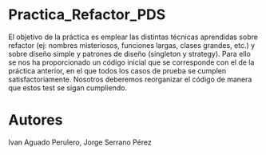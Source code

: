 # Practica_Refactor_PDS
El objetivo de la práctica es emplear las distintas técnicas aprendidas sobre refactor (ej: nombres misteriosos, funciones largas, clases grandes, etc.) y sobre diseño simple y patrones de diseño (singleton y strategy).
Para ello se nos ha proporcionado un código inicial que se corresponde con el de la práctica anterior, en el que todos los casos de prueba se cumplen satisfactoriamente. Nosotros deberemos reorganizar el código de manera que estos test se sigan cumpliendo.

# Autores
Ivan Aguado Perulero, 
Jorge Serrano Pérez

